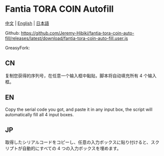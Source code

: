 # Fantia TORA COIN Autofill

[中文](#cn) | [English](#en) | [日本語](#jp)

Github: https://github.com/Jeremy-Hibiki/fantia-tora-coin-auto-fill/releases/latest/download/fantia-tora-coin-auto-fill.user.js

GreasyFork:

## CN

复制您获得的序列号，在任意一个输入框中黏贴，脚本将自动填充所有 4 个输入框。

## EN

Copy the serial code you got, and paste it in any input box, the script will automatically fill all 4 input boxes.

## JP

取得したシリアルコードをコピーし、任意の入力ボックスに貼り付けると、スクリプトが自動的にすべての 4 つの入力ボックスを埋めます。
